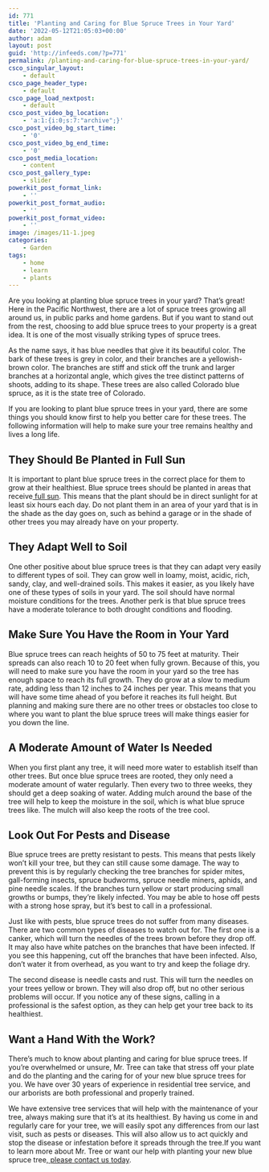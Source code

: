 ```yaml
---
id: 771
title: 'Planting and Caring for Blue Spruce Trees in Your Yard'
date: '2022-05-12T21:05:03+00:00'
author: adam
layout: post
guid: 'http://infeeds.com/?p=771'
permalink: /planting-and-caring-for-blue-spruce-trees-in-your-yard/
csco_singular_layout:
    - default
csco_page_header_type:
    - default
csco_page_load_nextpost:
    - default
csco_post_video_bg_location:
    - 'a:1:{i:0;s:7:"archive";}'
csco_post_video_bg_start_time:
    - '0'
csco_post_video_bg_end_time:
    - '0'
csco_post_media_location:
    - content
csco_post_gallery_type:
    - slider
powerkit_post_format_link:
    - ''
powerkit_post_format_audio:
    - ''
powerkit_post_format_video:
    - ''
image: /images/11-1.jpeg
categories:
    - Garden
tags:
    - home
    - learn
    - plants
---
```


Are you looking at planting blue spruce trees in your yard? That’s great! Here in the Pacific Northwest, there are a lot of spruce trees growing all around us, in public parks and home gardens. But if you want to stand out from the rest, choosing to add blue spruce trees to your property is a great idea. It is one of the most visually striking types of spruce trees.

As the name says, it has blue needles that give it its beautiful color. The bark of these trees is grey in color, and their branches are a yellowish-brown color. The branches are stiff and stick off the trunk and larger branches at a horizontal angle, which gives the tree distinct patterns of shoots, adding to its shape. These trees are also called Colorado blue spruce, as it is the state tree of Colorado.

If you are looking to plant blue spruce trees in your yard, there are some things you should know first to help you better care for these trees. The following information will help to make sure your tree remains healthy and lives a long life.

## **They Should Be Planted in Full Sun**

It is important to plant blue spruce trees in the correct place for them to grow at their healthiest. Blue spruce trees should be planted in areas that receive[ full sun](https://www.thespruce.com/what-is-full-sun-partial-shade-1402372). This means that the plant should be in direct sunlight for at least six hours each day. Do not plant them in an area of your yard that is in the shade as the day goes on, such as behind a garage or in the shade of other trees you may already have on your property.

## **They Adapt Well to Soil**

One other positive about blue spruce trees is that they can adapt very easily to different types of soil. They can grow well in loamy, moist, acidic, rich, sandy, clay, and well-drained soils. This makes it easier, as you likely have one of these types of soils in your yard. The soil should have normal moisture conditions for the trees. Another perk is that blue spruce trees have a moderate tolerance to both drought conditions and flooding.

## **Make Sure You Have the Room in Your Yard**

Blue spruce trees can reach heights of 50 to 75 feet at maturity. Their spreads can also reach 10 to 20 feet when fully grown. Because of this, you will need to make sure you have the room in your yard so the tree has enough space to reach its full growth. They do grow at a slow to medium rate, adding less than 12 inches to 24 inches per year. This means that you will have some time ahead of you before it reaches its full height. But planning and making sure there are no other trees or obstacles too close to where you want to plant the blue spruce trees will make things easier for you down the line.

## **A Moderate Amount of Water Is Needed**

When you first plant any tree, it will need more water to establish itself than other trees. But once blue spruce trees are rooted, they only need a moderate amount of water regularly. Then every two to three weeks, they should get a deep soaking of water. Adding mulch around the base of the tree will help to keep the moisture in the soil, which is what blue spruce trees like. The mulch will also keep the roots of the tree cool.

## **Look Out For Pests and Disease**

Blue spruce trees are pretty resistant to pests. This means that pests likely won’t kill your tree, but they can still cause some damage. The way to prevent this is by regularly checking the tree branches for spider mites, gall-forming insects, spruce budworms, spruce needle miners, aphids, and pine needle scales. If the branches turn yellow or start producing small growths or bumps, they’re likely infected. You may be able to hose off pests with a strong hose spray, but it’s best to call in a professional.

Just like with pests, blue spruce trees do not suffer from many diseases. There are two common types of diseases to watch out for. The first one is a canker, which will turn the needles of the trees brown before they drop off. It may also have white patches on the branches that have been infected. If you see this happening, cut off the branches that have been infected. Also, don’t water it from overhead, as you want to try and keep the foliage dry.

The second disease is needle casts and rust. This will turn the needles on your trees yellow or brown. They will also drop off, but no other serious problems will occur. If you notice any of these signs, calling in a professional is the safest option, as they can help get your tree back to its healthiest.

## **Want a Hand With the Work?**

There’s much to know about planting and caring for blue spruce trees. If you’re overwhelmed or unsure, Mr. Tree can take that stress off your plate and do the planting and the caring for of your new blue spruce trees for you. We have over 30 years of experience in residential tree service, and our arborists are both professional and properly trained.

We have extensive tree services that will help with the maintenance of your tree, always making sure that it’s at its healthiest. By having us come in and regularly care for your tree, we will easily spot any differences from our last visit, such as pests or diseases. This will also allow us to act quickly and stop the disease or infestation before it spreads through the tree.If you want to learn more about Mr. Tree or want our help with planting your new blue spruce tree,[ please contact us today](https://mrtreeservices.com/contact/).